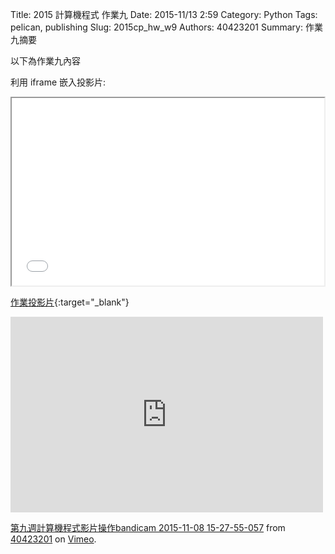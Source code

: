 Title: 2015 計算機程式 作業九
Date: 2015-11/13 2:59
Category: Python
Tags: pelican, publishing
Slug: 2015cp_hw_w9
Authors: 40423201
Summary: 作業九摘要

以下為作業九內容

利用 iframe 嵌入投影片:

<iframe src="40423201_cp_w9_p.html" width="500" height="300"></iframe>

[作業投影片](40423201_cp_w9_p.html){:target="_blank"}

<iframe src="https://player.vimeo.com/video/145030495" width="500" height="313" frameborder="0" webkitallowfullscreen mozallowfullscreen allowfullscreen></iframe> <p><a href="https://vimeo.com/145030495">第九週計算機程式影片操作bandicam 2015-11-08 15-27-55-057</a> from <a href="https://vimeo.com/user45597735">40423201</a> on <a href="https://vimeo.com">Vimeo</a>.</p>